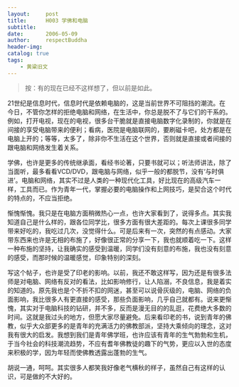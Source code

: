 ```yaml
---
layout:     post
title:      H003 学佛和电脑
subtitle:   
date:       2006-05-09
author:     respectBuddha
header-img: 
catalog: true
tags:
    - 黄粱旧文
---
```


> 按：有的现在已经不这样想了，但以前是如此。

21世纪是信息时代，信息时代是依赖电脑的，这是当前世界不可阻挡的潮流。在今日，不管你怎样的拒绝电脑和网络，在生活中，你总是脱不了与它们的干系的。例如，打开电视，现在的电视，很多台干脆就是直接电脑数字化录制的，你就是在间接的享受电脑带来的便利；看病，医院是电脑联网的，要刷磁卡吧，处方都是在电脑上开的；等等，太多了，除非你不生活在这个世界，否则就是直接或者间接的跟电脑和网络发生着关系。

学佛，也许是更多的传统继承面，看经书论著，只要书就可以；听法师讲法，除了当面听，最多看看VCD/DVD，跟电脑与网络，似乎一般的都脱节，没有‘与时俱进’。电脑和网络，其实不过是人类的一种现代化工具，好比现在的高级汽车一样，工具而已。作为青年一代，掌握必要的电脑操作和上网技巧，是契合这个时代的特点的，不应当拒绝。

惭愧惭愧。我只是在电脑方面稍微热心一点，也许大家看到了，说得多点。其实我知道自己是什么样的，跟各位同学比，很多方面有很大差距的。每次上课很多同学带来好吃的，我吃过几次，没觉得什么。可是后来有一次，突然的有点感动。大家带东西来也许是无相的布施了，好像很正常的分享一下，我也就顺着吃一下。这样一种布施的坚持，让我确实的感受到温暖，同学们没有刻意的布施，我也没有刻意的感受，而那时候的温暖感觉，印象特别的深刻。

写这个帖子，也许是受了印老的影响。以前，我还不敢这样写，因为还是有很多法师是对电脑、网络有反对的看法，比如影响修行，让人陷溺，不良信息，我是着实的知道的。原先我也是个不折不扣的网迷，甚至可以说骨灰级的，电脑、网络的负面影响，我比很多人有更直接的感受，那些负面影响，几乎自己就都有。说来更惭愧，其实对于电脑科技的钻研，并不多，反而是漫无目的的乱逛，花费绝大多数的时间。这就是我过头的地方，但愿大家尽量避免。后来看印老的书，说到青年的佛教，似乎大众部更多的是青年的充满活力的佛教部派，坚持大乘倾向的理念，这对我有很大的启发。我想到我们是青年佛学班，也许应该有青年的生气勃勃和生机，于当今社会的科技潮流趋势，不应有耆年佛教徒的趣下的气势，更应以入世的态度来积极的学，因为年轻而使佛教透露出蓬勃的生气。

胡说一通，呵呵。其实很多人都笑我好像老气横秋的样子，虽然自己有这样的认识，可是做的不大好的。
